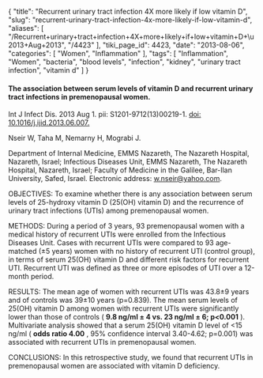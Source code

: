 {
    "title": "Recurrent urinary tract infection 4X more likely if low vitamin D",
    "slug": "recurrent-urinary-tract-infection-4x-more-likely-if-low-vitamin-d",
    "aliases": [
        "/Recurrent+urinary+tract+infection+4X+more+likely+if+low+vitamin+D+\u2013+Aug+2013",
        "/4423"
    ],
    "tiki_page_id": 4423,
    "date": "2013-08-06",
    "categories": [
        "Women",
        "Inflammation"
    ],
    "tags": [
        "Inflammation",
        "Women",
        "bacteria",
        "blood levels",
        "infection",
        "kidney",
        "urinary tract infection",
        "vitamin d"
    ]
}


#### The association between serum levels of vitamin D and recurrent urinary tract infections in premenopausal women.

Int J Infect Dis. 2013 Aug 1. pii: S1201-9712(13)00219-1. [doi: 10.1016/j.ijid.2013.06.007.](https://doi.org/10.1016/j.ijid.2013.06.007.) 

Nseir W, Taha M, Nemarny H, Mograbi J.

Department of Internal Medicine, EMMS Nazareth, The Nazareth Hospital, Nazareth, Israel; Infectious Diseases Unit, EMMS Nazareth, The Nazareth Hospital, Nazareth, Israel; Faculty of Medicine in the Galilee, Bar-Ilan University, Safed, Israel. Electronic address: w.nseir@yahoo.com.

OBJECTIVES: To examine whether there is any association between serum levels of 25-hydroxy vitamin D (25(OH) vitamin D) and the recurrence of urinary tract infections (UTIs) among premenopausal women.

METHODS: During a period of 3 years, 93 premenopausal women with a medical history of recurrent UTIs were enrolled from the Infectious Diseases Unit. Cases with recurrent UTIs were compared to 93 age-matched (±5 years) women with no history of recurrent UTI (control group), in terms of serum 25(OH) vitamin D and different risk factors for recurrent UTI. Recurrent UTI was defined as three or more episodes of UTI over a 12-month period.

RESULTS: The mean age of women with recurrent UTIs was 43.8±9 years and of controls was 39±10 years (p=0.839). The mean serum levels of 25(OH) vitamin D among women with recurrent UTIs were significantly lower than those of controls ( **9.8 ng/ml ± 4 vs. 23 ng/ml ± 6; p<0.001** ). Multivariate analysis showed that a serum 25(OH) vitamin D level of <15 ng/ml ( **odds ratio 4.00** , 95% confidence interval 3.40-4.62; p=0.001) was associated with recurrent UTIs in premenopausal women.

CONCLUSIONS: In this retrospective study, we found that recurrent UTIs in premenopausal women are associated with vitamin D deficiency.